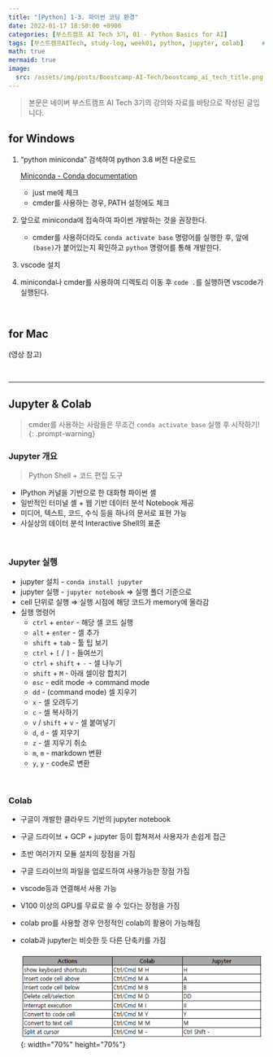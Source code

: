 ```yaml
---
title: "[Python] 1-3. 파이썬 코딩 환경"
date: 2022-01-17 18:50:00 +0900
categories: [부스트캠프 AI Tech 3기, 01 - Python Basics for AI]
tags: [부스트캠프AITech, study-log, week01, python, jupyter, colab]     # TAG names should always be lowercase
math: true
mermaid: true
image: 
  src: /assets/img/posts/Boostcamp-AI-Tech/boostcamp_ai_tech_title.png
---
```

> 본문은 네이버 부스트캠프 AI Tech 3기의 강의와 자료를 바탕으로 작성된 글입니다.

## **for Windows**
1. “python miniconda” 검색하여 python 3.8 버전 다운로드
   
    [Miniconda - Conda documentation](https://docs.conda.io/en/latest/miniconda.html)

    - just me에 체크
    - cmder를 사용하는 경우, PATH 설정에도 체크
2. 앞으로 miniconda에 접속하여 파이썬 개발하는 것을 권장한다.
    -  cmder를 사용하더라도 `conda activate base` 명령어를 실행한 후, 앞에 `(base)`가 붙어있는지 확인하고 `python` 명령어를 통해 개발한다.
3. vscode 설치
4. miniconda나 cmder를 사용하여 디렉토리 이동 후 `code .`를 실행하면 vscode가 실행된다.

<br>

## **for Mac**
(영상 참고)

<br>

---

## **Jupyter & Colab**
> cmder를 사용하는 사람들은 무조건 `conda activate base` 실행 후 시작하기!
{: .prompt-warning}

### **Jupyter 개요**
> Python Shell + 코드 편집 도구

- IPython 커널을 기반으로 한 대화형 파이썬 셸
- 일반적인 터미널 셸 + 웹 기반 데이터 분석 Notebook 제공
- 미디어, 텍스트, 코드, 수식 등을 하나의 문서로 표현 가능
- 사실상의 데이터 분석 Interactive Shell의 표준

<br>

### **Jupyter 실행**
- jupyter 설치 - `conda install jupyter`
- jupyter 실행 - `jupyter notebook` ⇒ 실행 폴더 기준으로
- cell 단위로 실행 ⇒ 실행 시점에 해당 코드가 memory에 올라감
- 실행 명령어
    - `ctrl` + `enter` - 해당 셀 코드 실행
    - `alt` + `enter` - 셀 추가
    - `shift` + `tab` - 툴 팁 보기
    - `ctrl` + `[` / `]` - 들여쓰기
    - `ctrl` + `shift` + `-` - 셀 나누기
    - `shift` + `M` - 아래 셀이랑 합치기
    - `esc` - edit mode → command mode
    - `dd` - (command mode) 셀 지우기
    - `x` - 셀 오려두기
    - `c` - 셀 복사하기
    - `v` / `shift` + `v` - 셀 붙여넣기
    - `d`, `d` - 셀 지우기
    - `z` - 셀 지우기 취소
    - `m`, `m` - markdown 변환
    - `y`, `y` - code로 변환

<br>

### **Colab**
- 구글이 개발한 클라우드 기반의 jupyter notebook
- 구글 드라이브 + GCP + jupyter 등이 합쳐져서 사용자가 손쉽게 접근
- 초반 여러가지 모듈 설치의 장점을 가짐
- 구글 드라이브의 파일을 업로드하여 사용가능한 장점 가짐
- vscode등과 연결해서 사용 가능
- V100 이상의 GPU를 무료로 쓸 수 있다는 장점을 가짐
- colab pro를 사용할 경우 안정적인 colab의 활용이 가능해짐
- colab과 jupyter는 비슷한 듯 다른 단축키를 가짐
    
    ![Untitled](/assets/img/posts/Boostcamp-AI-Tech/Study-Log/01-Python-Basics-for-AI/1-3-01.png){: width="70%" height="70%"}